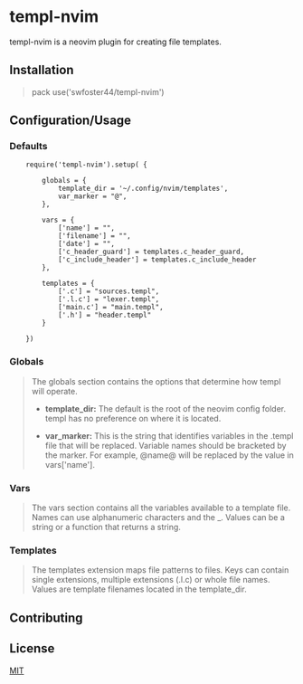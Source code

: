# templ-nvim

templ-nvim is a neovim plugin for creating file templates.

## Installation

>pack
>use('swfoster44/templ-nvim')


## Configuration/Usage

### Defaults
```
    require('templ-nvim').setup( {

        globals = {
            template_dir = '~/.config/nvim/templates',
            var_marker = "@",
        },

        vars = {
            ['name'] = "",
            ['filename'] = "",
            ['date'] = "",
            ['c_header_guard'] = templates.c_header_guard,
            ['c_include_header'] = templates.c_include_header
        },

        templates = {
            ['.c'] = "sources.templ",
            ['.l.c'] = "lexer.templ",
            ['main.c'] = "main.templ",
            ['.h'] = "header.templ"
        }

    })
```

### Globals
>The globals section contains the options that determine how templ will operate.
>
>* **template_dir:** The default is the root of the neovim config folder. templ
>has no preference on where it is located.
>
>* **var_marker:** This is the string that identifies variables in the .templ 
>file that will be replaced. Variable names should be bracketed by the marker.
>For example, @name@ will be replaced by the value in vars['name'].


### Vars
>The vars section contains all the variables available to a template file. 
>Names can use alphanumeric characters and the _. Values can be a string or a 
>function that returns a string.


### Templates
>The templates extension maps file patterns to files. Keys can contain single 
>extensions, multiple extensions (.l.c) or whole file names. Values are 
>template filenames located in the template_dir.


## Contributing


## License

[MIT](https://choosealicense.com/licenses/mit/)
